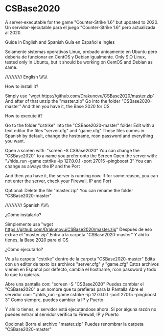 # CSBase2020
A server-executable for the game "Counter-Strike 1.6" but updated to 2020.
Un servidor-ejecutable para el juego "Counter-Strike 1.6" pero actualizada al 2020.

Guide in English and Spanish
Guía en Español e Ingles

Solamente sistemas operativos Linux, probado únicamente en Ubuntu pero debería de funcionar en CentOS y Debian igualmente.
Only S.O Linux, tested only in Ubuntu, but it should be working on CentOS and Debian as same.

/////////// English \\\\\\\\\\\

How to install it?

Simply use "wget https://github.com/Drakunovu/CSBase2020/master.zip"
And after of that unzip the "master.zip"
Go into the folder "CSBase2020-master"
And then you have it, the Base 2020 for CS

How to execute it?

Go to the folder "cstrike" into the "CSBase2020-master" folder
Edit with a text editor the files "server.cfg" and "game.cfg"
These files comes in Spanish by default, change the hostname, rcon password and everything you want.

Open a screen with: "screen -S CSBase2020"
You can change the "CSBase2020" to a name you prefer onto the Screen
Open the server with: "./hlds_run -game cstrike -ip 127.0.0.1 -port 27015 -pingboost 3"
You can change as always the IP and the Port

And then you have it, the server is running now.
If for some reason, you can not enter the server, check your Firewall, IP and Port

Optional:
Delete the file "master.zip"
You can rename the folder "CSBase2020-master"

/////////// Spanish \\\\\\\\\\\

¿Cómo instalarlo?

Simplemente usa "wget https://github.com/Drakunovu/CSBase2020/master.zip"
Después de eso extrae el "master.zip"
Entra a la carpeta "CSBase2020-master"
Y ahí lo tienes, la Base 2020 para el CS

¿Cómo ejecutarlo?

Ve a la carpeta "cstrike" dentro de la carpeta "CSBase2020-master"
Edita con un editor de texto los archivos "server.cfg" y "game.cfg"
Estos archivos vienen en Español por defecto, cambia el hostname, rcon password y todo lo que tu quieras.

Abre una pantalla con: "screen -S "CSBase2020"
Puedes cambiar el "CSBase2020" a un nombre que tu prefieras para la Pantalla
Abre el servidor con: "./hlds_run -game cstrike -ip 127.0.0.1 -port 27015 -pingboost 3"
Como siempre, puedes cambiar la IP y Puerto.

Y ahí lo tienes, el servidor está ejecutandose ahora.
Sí por alguna razón no puedes entrar al servidor verifica tu Firewall, IP y Puerto

Opcional:
Borra el archivo "master.zip"
Puedes renombrar la carpeta "CSBase2020-master"
